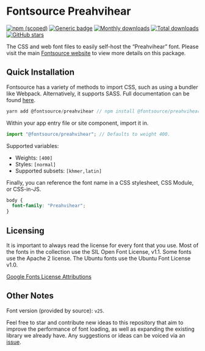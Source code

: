 # Fontsource Preahvihear

[![npm (scoped)](https://img.shields.io/npm/v/@fontsource/preahvihear?color=brightgreen)](https://www.npmjs.com/package/@fontsource/preahvihear) [![Generic badge](https://img.shields.io/badge/fontsource-passing-brightgreen)](https://github.com/fontsource/fontsource) [![Monthly downloads](https://badgen.net/npm/dm/@fontsource/preahvihear)](https://github.com/fontsource/fontsource) [![Total downloads](https://badgen.net/npm/dt/@fontsource/preahvihear)](https://github.com/fontsource/fontsource) [![GitHub stars](https://img.shields.io/github/stars/fontsource/fontsource.svg?style=social&label=Star)](https://github.com/fontsource/fontsource/stargazers)

The CSS and web font files to easily self-host the “Preahvihear” font. Please visit the main [Fontsource website](https://fontsource.org/fonts/preahvihear) to view more details on this package.

## Quick Installation

Fontsource has a variety of methods to import CSS, such as using a bundler like Webpack. Alternatively, it supports SASS. Full documentation can be found [here](https://fontsource.org/docs/introduction).

```javascript
yarn add @fontsource/preahvihear // npm install @fontsource/preahvihear
```

Within your app entry file or site component, import it in.

```javascript
import "@fontsource/preahvihear"; // Defaults to weight 400.
```

Supported variables:

- Weights: `[400]`
- Styles: `[normal]`
- Supported subsets: `[khmer,latin]`

Finally, you can reference the font name in a CSS stylesheet, CSS Module, or CSS-in-JS.

```css
body {
  font-family: "Preahvihear";
}
```

## Licensing

It is important to always read the license for every font that you use.
Most of the fonts in the collection use the SIL Open Font License, v1.1. Some fonts use the Apache 2 license. The Ubuntu fonts use the Ubuntu Font License v1.0.

[Google Fonts License Attributions](https://fonts.google.com/attribution)

## Other Notes

Font version (provided by source): `v25`.

Feel free to star and contribute new ideas to this repository that aim to improve the performance of font loading, as well as expanding the existing library we already have. Any suggestions or ideas can be voiced via an [issue](https://github.com/fontsource/fontsource/issues).

